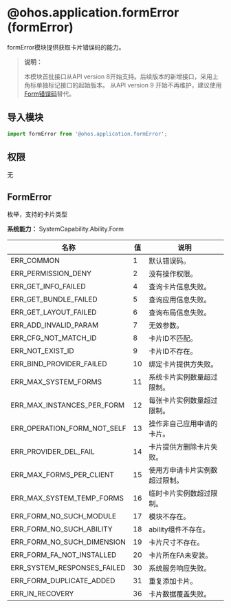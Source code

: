 # @ohos.application.formError (formError)

formError模块提供获取卡片错误码的能力。

> **说明：**
>
> 本模块首批接口从API version 8开始支持。后续版本的新增接口，采用上角标单独标记接口的起始版本。
> 从API version 9 开始不再维护，建议使用[Form错误码](errorcode-form.md)替代。

## 导入模块

```ts
import formError from '@ohos.application.formError';
```

## 权限

无

## FormError

枚举，支持的卡片类型

**系统能力：** SystemCapability.Ability.Form

| 名称        | 值   | 说明         |
| ----------- | ---- | ------------ |
| ERR_COMMON       | 1    | 默认错误码。   |
| ERR_PERMISSION_DENY       | 2    | 没有操作权限。   |
| ERR_GET_INFO_FAILED      | 4    | 查询卡片信息失败。   |
| ERR_GET_BUNDLE_FAILED    | 5    | 查询应用信息失败。   |
| ERR_GET_LAYOUT_FAILED    | 6    | 查询布局信息失败。   |
| ERR_ADD_INVALID_PARAM     | 7    | 无效参数。   |
| ERR_CFG_NOT_MATCH_ID     | 8    | 卡片ID不匹配。  |
| ERR_NOT_EXIST_ID       | 9    | 卡片ID不存在。   |
| ERR_BIND_PROVIDER_FAILED       | 10    | 绑定卡片提供方失败。   |
| ERR_MAX_SYSTEM_FORMS      | 11    | 系统卡片实例数量超过限制。   |
| ERR_MAX_INSTANCES_PER_FORM     | 12    | 每张卡片实例数量超过限制。   |
| ERR_OPERATION_FORM_NOT_SELF     | 13    | 操作非自己应用申请的卡片。   |
| ERR_PROVIDER_DEL_FAIL       | 14    | 卡片提供方删除卡片失败。   |
| ERR_MAX_FORMS_PER_CLIENT       | 15    | 使用方申请卡片实例数超过限制。   |
| ERR_MAX_SYSTEM_TEMP_FORMS       | 16    | 临时卡片实例数超过限制。   |
| ERR_FORM_NO_SUCH_MODULE       | 17    | 模块不存在。   |
| ERR_FORM_NO_SUCH_ABILITY       | 18    | ability组件不存在。   |
| ERR_FORM_NO_SUCH_DIMENSION      | 19    | 卡片尺寸不存在。   |
| ERR_FORM_FA_NOT_INSTALLED      | 20    | 卡片所在FA未安装。   |
| ERR_SYSTEM_RESPONSES_FAILED        | 30    | 系统服务响应失败。   |
| ERR_FORM_DUPLICATE_ADDED        | 31    | 重复添加卡片。   |
| ERR_IN_RECOVERY    | 36    | 卡片数据覆盖失败。   |

